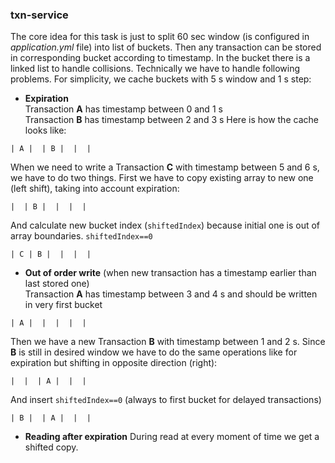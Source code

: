 ### txn-service
The core idea for this task is just to split 60 sec window (is configured
in *application.yml* file) into list of buckets. Then any transaction can be stored in corresponding bucket according to timestamp.
In the bucket there is a linked list to handle collisions.
Technically we have to handle following problems. For simplicity, we cache buckets with 5 s window and 1 s step:
* **Expiration**  
Transaction **A** has timestamp between 0 and 1 s  
Transaction **B** has timestamp between 2 and 3 s
Here is how the cache looks like:
```
| A |  | B |  |  |
```
When we need to write a Transaction **C** with timestamp between 5 and 6 s, we have to do two things. 
First we have to copy existing array to new one (left shift), taking into account expiration:
```
|  | B |  |  |  |
```
And calculate new bucket index (`shiftedIndex`) because initial one is out of array boundaries.
`shiftedIndex==0`
```
| C | B |  |  |  |
```
* **Out of order write** (when new transaction has a timestamp earlier than last stored one)  
Transaction **A** has timestamp between 3 and 4 s and should be written in very first bucket
```
| A |  |  |  |  |
```  
Then we have a new Transaction **B** with timestamp between 1 and 2 s. Since **B** is still in desired window
we have to do the same operations like for expiration but shifting in opposite direction (right):
```
|  |  | A |  |  |
```  
And insert `shiftedIndex==0` (always to first bucket for delayed transactions)
```
| B |  | A |  |  |
``` 
* **Reading after expiration**
During read at every moment of time we get a shifted copy.